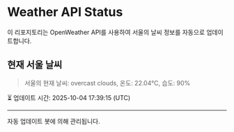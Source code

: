 
# Weather API Status

이 리포지토리는 OpenWeather API를 사용하여 서울의 날씨 정보를 자동으로 업데이트합니다.

## 현재 서울 날씨
> 서울의 현재 날씨: overcast clouds, 온도: 22.04°C, 습도: 90%

⏳ 업데이트 시간: 2025-10-04 17:39:15 (UTC)

---
자동 업데이트 봇에 의해 관리됩니다.
